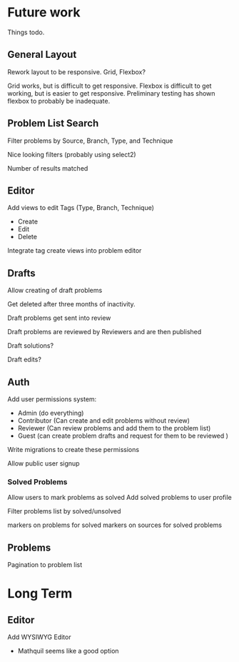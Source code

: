 # Future work

Things todo.

## General Layout

Rework layout to be responsive. Grid, Flexbox?

Grid works, but is difficult to get responsive.
Flexbox is difficult to get working, but is easier to get responsive. Preliminary testing has shown flexbox to probably be inadequate.

## Problem List Search

Filter problems by Source, Branch, Type, and Technique

Nice looking filters (probably using select2)

Number of results matched

## Editor

Add views to edit Tags (Type, Branch, Technique)

- Create
- Edit
- Delete

Integrate tag create views into problem editor

## Drafts

Allow creating of draft problems

Get deleted after three months of inactivity.

Draft problems get sent into review

Draft problems are reviewed by Reviewers and are then published

Draft solutions?

Draft edits?

## Auth

Add user permissions system:

- Admin (do everything)
- Contributor (Can create and edit problems without review)
- Reviewer (Can review problems and add them to the problem list)
- Guest (can create problem drafts and request for them to be reviewed )

Write migrations to create these permissions

Allow public user signup

### Solved Problems

Allow users to mark problems as solved
Add solved problems to user profile

Filter problems list by solved/unsolved

markers on problems for solved
markers on sources for solved problems

## Problems

Pagination to problem list

# Long Term

## Editor

Add WYSIWYG Editor

- Mathquil seems like a good option
